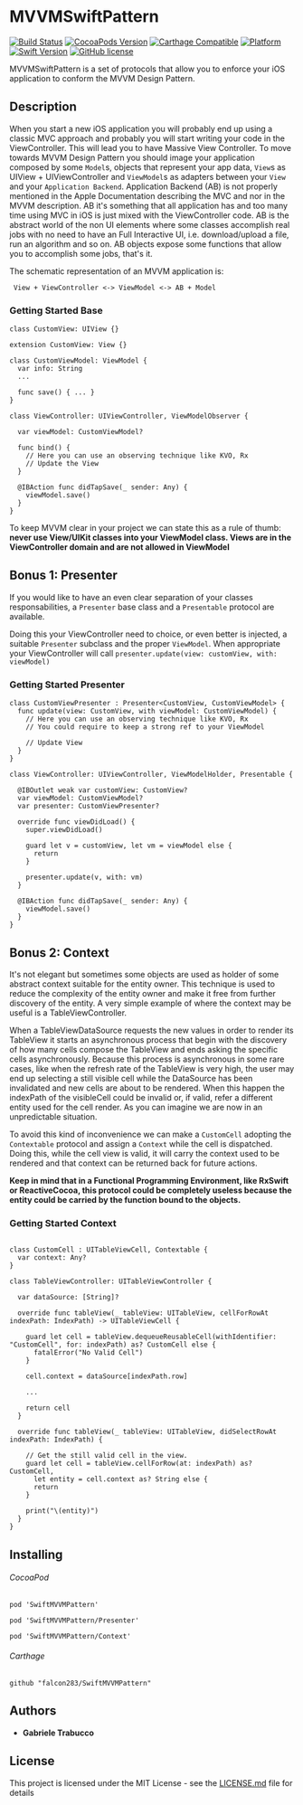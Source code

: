 MVVMSwiftPattern 
================

[![Build Status](https://travis-ci.org/falcon283/SwiftMVVMPattern.svg?branch=master)](https://travis-ci.org/falcon283/SwiftMVVMPattern)
[![CocoaPods Version](https://img.shields.io/cocoapods/v/SwiftMVVMPattern.svg?style=flat)](http://cocoapods.org/pods/SwiftMVVMPattern)
[![Carthage Compatible](https://img.shields.io/badge/Carthage-compatible-4BC51D.svg?style=flat)](https://github.com/Carthage/Carthage)
[![Platform](https://img.shields.io/cocoapods/p/SwiftMVVMPattern.svg?style=flat)](http://cocoapods.org/pods/SwiftMVVMPattern)
[![Swift Version](https://img.shields.io/badge/Swift-3-F16D39.svg?style=flat)](https://developer.apple.com/swift)
[![GitHub license](https://img.shields.io/badge/license-MIT-lightgrey.svg)](https://github.com/falcon283/SwiftMVVMPattern/blob/master/LICENSE)

MVVMSwiftPattern is a set of protocols that allow you to enforce your iOS application to conform the MVVM Design Pattern.

## Description

When you start a new iOS application you will probably end up using a classic MVC approach and probably you will start writing your code in the ViewController. This will lead you to have Massive View Controller.
To move towards MVVM Design Pattern you should image your application composed by some `Model`s, objects that represent your app data, `View`s as UIView + UIViewController and `ViewModel`s as adapters between your `View` and your `Application Backend`. Application Backend (AB) is not properly mentioned in the Apple Documentation describing the MVC and nor in the MVVM description. AB it's something that all application has and too many time using MVC in iOS is just mixed with the ViewController code.
AB is the abstract world of the non UI elements where some classes accomplish real jobs with no need to have an Full Interactive UI, i.e. download/upload a file, run an algorithm and so on. AB objects expose some functions that allow you to accomplish some jobs, that's it.

The schematic representation of an MVVM application is:

```
 View + ViewController <-> ViewModel <-> AB + Model
```

### Getting Started Base

```
class CustomView: UIView {}

extension CustomView: View {}

class CustomViewModel: ViewModel {
  var info: String
  ...

  func save() { ... }
}

class ViewController: UIViewController, ViewModelObserver {

  var viewModel: CustomViewModel?

  func bind() {
    // Here you can use an observing technique like KVO, Rx
    // Update the View
  }

  @IBAction func didTapSave(_ sender: Any) {
    viewModel.save()
  }
}
```

To keep MVVM clear in your project we can state this as a rule of thumb:
**never use View/UIKit classes into your ViewModel class. Views are in the ViewController domain and are not allowed in ViewModel**

## Bonus 1: Presenter

If you would like to have an even clear separation of your classes responsabilities, a `Presenter` base class and a `Presentable` protocol are available.

Doing this your ViewController need to choice, or even better is injected, a suitable `Presenter` subclass and the proper `ViewModel`.
When appropriate your ViewController will call `presenter.update(view: customView, with: viewModel)`

### Getting Started Presenter

```
class CustomViewPresenter : Presenter<CustomView, CustomViewModel> {
  func update(view: CustomView, with viewModel: CustomViewModel) {
    // Here you can use an observing technique like KVO, Rx
    // You could require to keep a strong ref to your ViewModel

    // Update View
  }
}

class ViewController: UIViewController, ViewModelHolder, Presentable {

  @IBOutlet weak var customView: CustomView?  
  var viewModel: CustomViewModel?
  var presenter: CustomViewPresenter?

  override func viewDidLoad() {
    super.viewDidLoad()

    guard let v = customView, let vm = viewModel else {
      return
    }

    presenter.update(v, with: vm)
  }

  @IBAction func didTapSave(_ sender: Any) {
    viewModel.save()
  }
}
```

## Bonus 2: Context

It's not elegant but sometimes some objects are used as holder of some abstract context suitable for the entity owner. This technique is used to reduce the complexity of the entity owner and make it free from further discovery of the entity. A very simple example of where the context may be useful is a TableViewController.

When a TableViewDataSource requests the new values in order to render its TableView it starts an asynchronous process that begin with the discovery of how many cells compose the TableView and ends asking the specific cells asynchronously. Because this process is asynchronous in some rare cases, like when the refresh rate of the TableView is very high, the user may end up selecting a still visible cell while the DataSource has been invalidated and new cells are about to be rendered.
When this happen the indexPath of the visibleCell could be invalid or, if valid, refer a different entity used for the cell render. As you can imagine we are now in an unpredictable situation.

To avoid this kind of inconvenience we can make a `CustomCell` adopting the `Contextable` protocol and assign a `Context` while the cell is dispatched. Doing this, while the cell view is valid, it will carry the context used to be rendered and that context can be returned back for future actions.

**Keep in mind that in a Functional Programming Environment, like RxSwift or ReactiveCocoa, this protocol could be completely useless because the entity could be carried by the function bound to the objects.**

### Getting Started Context

```

class CustomCell : UITableViewCell, Contextable {
  var context: Any?
}

class TableViewController: UITableViewController {

  var dataSource: [String]?

  override func tableView(_ tableView: UITableView, cellForRowAt indexPath: IndexPath) -> UITableViewCell {

    guard let cell = tableView.dequeueReusableCell(withIdentifier: "CustomCell", for: indexPath) as? CustomCell else {
      fatalError("No Valid Cell")
    }

    cell.context = dataSource[indexPath.row]

    ...

    return cell
  }

  override func tableView(_ tableView: UITableView, didSelectRowAt indexPath: IndexPath) {

    // Get the still valid cell in the view.
    guard let cell = tableView.cellForRow(at: indexPath) as? CustomCell,
      let entity = cell.context as? String else {
      return
    }

    print("\(entity)")
  }
}
```

## Installing

###### CocoaPod
`pod 'SwiftMVVMPattern'`

`pod 'SwiftMVVMPattern/Presenter'`

`pod 'SwiftMVVMPattern/Context'`

###### Carthage
`github "falcon283/SwiftMVVMPattern"`

## Authors

* **Gabriele Trabucco**

## License

This project is licensed under the MIT License - see the [LICENSE.md](LICENSE.md) file for details
